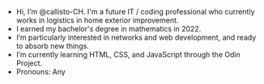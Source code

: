 - Hi, I’m @callisto-CH. I'm a future IT / coding professional who currently works in logistics in home exterior improvement.
- I earned my bachelor's degree in mathematics in 2022.
- I’m particularly interested in networks and web development, and ready to absorb new things.
- I’m currently learning HTML, CSS, and JavaScript through the Odin Project.
- Pronouns: Any

<!---
callisto-CH/callisto-CH is a ✨ special ✨ repository because its `README.md` (this file) appears on your GitHub profile.
You can click the Preview link to take a look at your changes.
--->
